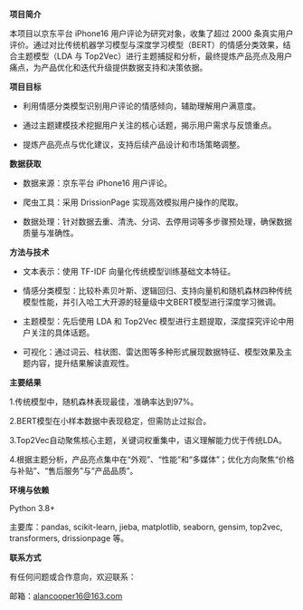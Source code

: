 **项目简介**

本项目以京东平台 iPhone16 用户评论为研究对象，收集了超过 2000 条真实用户评价。通过对比传统机器学习模型与深度学习模型（BERT）的情感分类效果，结合主题模型（LDA 与 Top2Vec）进行主题捕捉和分析，最终提炼产品亮点及用户痛点，为产品优化和迭代升级提供数据支持和决策依据。

**项目目标**

- 利用情感分类模型识别用户评论的情感倾向，辅助理解用户满意度。

- 通过主题建模技术挖掘用户关注的核心话题，揭示用户需求与反馈重点。

- 提炼产品亮点与优化建议，支持后续产品设计和市场策略调整。

**数据获取**

- 数据来源：京东平台 iPhone16 用户评论。

- 爬虫工具：采用 DrissionPage 实现高效模拟用户操作的爬取。

- 数据处理：针对数据去重、清洗、分词、去停用词等多步骤预处理，确保数据质量与准确性。

**方法与技术**

- 文本表示：使用 TF-IDF 向量化传统模型训练基础文本特征。

- 情感分类模型：比较朴素贝叶斯、逻辑回归、支持向量机和随机森林四种传统模型性能，并引入哈工大开源的轻量级中文BERT模型进行深度学习微调。

- 主题模型：先后使用 LDA 和 Top2Vec 模型进行主题提取，深度探究评论中用户关注的具体话题。

- 可视化：通过词云、柱状图、雷达图等多种形式展现数据特征、模型效果及主题内容，提升结果解读直观性。

**主要结果**

1.传统模型中，随机森林表现最佳，准确率达到97%。

2.BERT模型在小样本数据中表现稳定，但需防止过拟合。

3.Top2Vec自动聚焦核心主题，关键词权重集中，语义理解能力优于传统LDA。

4.根据主题分析，产品亮点集中在“外观”、“性能”和“多媒体”；优化方向聚焦“价格与补贴”、“售后服务”与“产品品质”。

**环境与依赖**

Python 3.8+

主要库：pandas, scikit-learn, jieba, matplotlib, seaborn, gensim, top2vec, transformers, drissionpage 等。

**联系方式**

有任何问题或合作意向，欢迎联系：

邮箱：alancooper16@163.com

